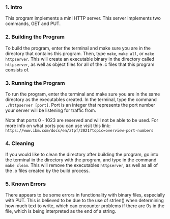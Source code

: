 
### 1. Intro

This program implements a mini HTTP server. This server implements two commands, GET and PUT.

### 2. Building the Program

To build the program, enter the terminal and make sure you are in the directory that contains this program. Then, type `make`, `make all`, or `make httpserver`. This will create an executable binary in the directory called `httpserver`, as well as object files for all of the .c files that this program consists of.

### 3. Running the Program

To run the program, enter the terminal and make sure you are in the same directory as the executables created. In the terminal, type the command `./httpserver [port]`. Port is an integer that represents the port number your server will be listening for traffic from.

Note that ports 0 - 1023 are reserved and will not be able to be used. 
For more info on what ports you can use visit this link:  
`https://www.ibm.com/docs/en/ztpf/2021?topic=overview-port-numbers`  

### 4. Cleaning

If you would like to clean the directory after building the program, go into the terminal in the directory with the program, and type in the command `make clean`. This will remove the executables `httpserver`, as well as all of the .o files created by the build process.

### 5. Known Errors  

There appears to be some errors in functionality with binary files, especially with PUT. This is believed to be due to the use of strlen() when determining how much text to write, which can encounter problems if there are 0s in the file, which is being interpreted as the end of a string.

